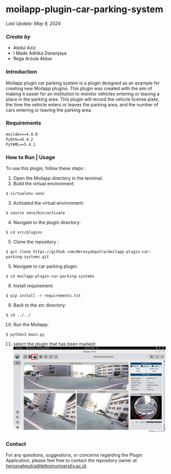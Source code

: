# moilapp-plugin-car-parking-system
*Last Update: May 9, 2024*

### *Create by*

* Abdul Aziz
* I Made Adhika Dananjaya 
* Rega Arzula Akbar 

### Introduction

Moilapp plugin car parking system is a plugin designed as an example for creating new Moilapp plugins. This plugin was created with the aim of making it easier for an institution to monitor vehicles entering or leaving a place in the parking area. This plugin will record the vehicle license plate, the time the vehicle enters or leaves the parking area, and the number of cars entering or leaving the parking area.


### Requirements
```
moildev==4.0.0
PyQt6==6.4.2
PyYAML==5.4.1
```

### How to Run | Usage
To use this plugin, follow these steps :
1. Open the Moilapp directory in the terminal.
2. Build the virtual environment:
```
$ virtualenv venv
```
3. Activated the virtual environment:
```
$ source venv/bin/activate
```
4. Navigate to the plugin directory:
```
$ cd src/plugins
```
5. Clone the repository :
```
$ git clone https://github.com/Herusyahputra/moilapp-plugin-car-parking-systems.git
```
5. Navigate to car parking plugin:
```
$ cd moilapp-plugin-car-parking-systems
```
8. Install requirement:
```
$ pip install -r requirements.txt
```
9. Back to the *src* directory:
```
$ cd ../../
```
10. Run the Moilapp:
```
$ python3 main.py
```
11. select the plugin that has been marked:
![](img_plugin/plugin_parking.jpeg)

### Contact
For any questions, suggestions, or concerns regarding the Plugin Application, please feel free to contact the repository owner at herusyahputra@telkomuniversity.ac.id. 
